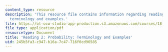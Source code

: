 ```yaml
---
content_type: resource
description: 'This resource file contains information regarding reading 2: probability:
  terminology and examples.'
file: https://ol-ocw-studio-app-production.s3.amazonaws.com/courses/18-05-introduction-to-probability-and-statistics-spring-2014/245b5fa3c947b16a7c47716f0cd96585_MIT18_05S14_Reading2.pdf
file_type: application/pdf
resourcetype: Document
title: 'Reading 2: Probability: Terminology and Examples'
uid: 245b5fa3-c947-b16a-7c47-716f0cd96585
---
```

